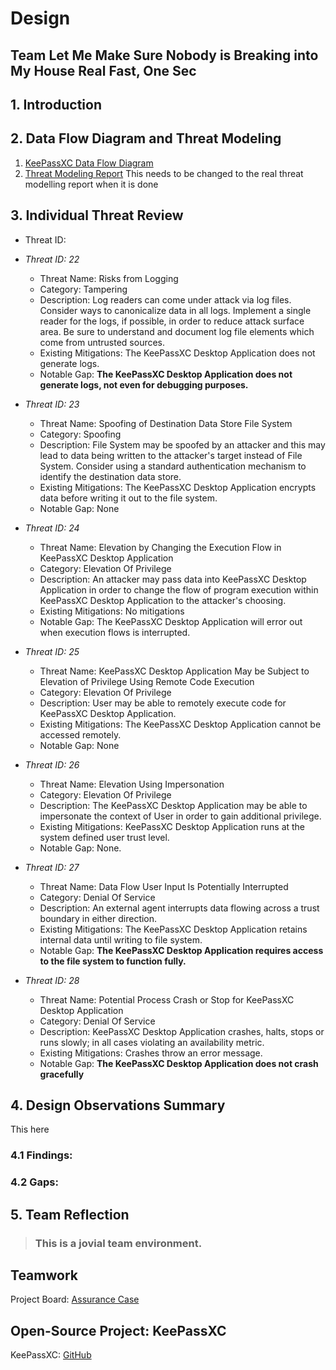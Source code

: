 # Design

## Team Let Me Make Sure Nobody is Breaking into My House Real Fast, One Sec

## 1. Introduction

## 2. Data Flow Diagram and Threat Modeling
  1. [KeePassXC Data Flow Diagram](Design/README.md)
  2. [Threat Modeling Report](https://htmlpreview.github.io/?https://github.com/JCKelley-CYBR/CYBR-8420-SoftwareAssurance/blob/main/Design/Report.htm) This needs to be changed to the real threat modelling report when it is done
## 3. Individual Threat Review
- Threat ID: 
- *Threat ID: 22*
    - Threat Name: Risks from Logging
    - Category:	Tampering
    - Description: Log readers can come under attack via log files. Consider ways to canonicalize data in all logs. Implement a single reader for the logs, if possible, in order to reduce attack surface area. Be sure to understand and document log file elements which come from untrusted sources.
    - Existing Mitigations: The KeePassXC Desktop Application does not generate logs.
    - Notable Gap: **The KeePassXC Desktop Application does not generate logs, not even for debugging purposes.**

- *Threat ID: 23*
    - Threat Name: Spoofing of Destination Data Store File System
    - Category:	Spoofing
    - Description: File System may be spoofed by an attacker and this may lead to data being written to the attacker's target instead of File System. Consider using a standard authentication mechanism to identify the destination data store.
    - Existing Mitigations: The KeePassXC Desktop Application encrypts data before writing it out to the file system.
    - Notable Gap: None

- *Threat ID: 24*
    - Threat Name: Elevation by Changing the Execution Flow in KeePassXC Desktop Application
    - Category:	Elevation Of Privilege
    - Description: An attacker may pass data into KeePassXC Desktop Application in order to change the flow of program execution within KeePassXC Desktop Application to the attacker's choosing.
    - Existing Mitigations: No mitigations
    - Notable Gap: The KeePassXC Desktop Application will error out when execution flows is interrupted.

- *Threat ID: 25*
    - Threat Name: KeePassXC Desktop Application May be Subject to Elevation of Privilege Using Remote Code Execution
    - Category:	Elevation Of Privilege
    - Description: User may be able to remotely execute code for KeePassXC Desktop Application.
    - Existing Mitigations: The KeePassXC Desktop Application cannot be accessed remotely.
    - Notable Gap: None

- *Threat ID: 26*
    - Threat Name: Elevation Using Impersonation
    - Category:	Elevation Of Privilege
    - Description: The KeePassXC Desktop Application may be able to impersonate the context of User in order to gain additional privilege.
    - Existing Mitigations: KeePassXC Desktop Application runs at the system defined user trust level.
    - Notable Gap: None.

- *Threat ID: 27*
    - Threat Name: Data Flow User Input Is Potentially Interrupted
    - Category:	Denial Of Service
    - Description: An external agent interrupts data flowing across a trust boundary in either direction.
    - Existing Mitigations: The KeePassXC Desktop Application retains internal data until writing to file system.
    - Notable Gap: **The KeePassXC Desktop Application requires access to the file system to function fully.** 

- *Threat ID: 28*
    - Threat Name: Potential Process Crash or Stop for KeePassXC Desktop Application
    - Category:	Denial Of Service
    - Description: KeePassXC Desktop Application crashes, halts, stops or runs slowly; in all cases violating an availability metric.
    - Existing Mitigations: Crashes throw an error message.
    - Notable Gap: **The KeePassXC Desktop Application does not crash gracefully**


## 4. Design Observations Summary
This here
### 4.1 Findings:

### 4.2 Gaps:

## 5. Team Reflection

> ### This is a __jovial__ team environment.

## Teamwork

Project Board: [Assurance Case](https://github.com/users/JCKelley-CYBR/projects/3/views/1)

## Open-Source Project: KeePassXC

KeePassXC: [GitHub](https://github.com/keepassxreboot/keepassxc)

